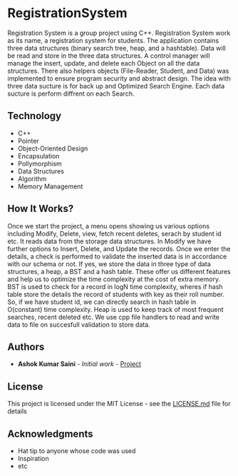 # RegistrationSystem
Registration System is a group project using C++. Registration System work as its name, a registration system for students. The application contains three data structures (binary search tree, heap, and a hashtable). Data will be read and store in the three data structures. A control manager will manage the insert, update, and delete each Object on all the data structures. There also helpers objects (File-Reader, Student, and Data) was implemented to ensure program security and abstract design. The idea with three data sucture is for back up and Optimized Search Engine. Each data sucture is perform diffrent on each Search.


<!-- ![img](https://github.com/sainiAshokKumar/blob/main/images/UML.jpg) -->

## Technology
- C++
- Pointer
- Object-Oriented Design
- Encapsulation
- Pollymorphism
- Data Structures
- Algorithm
- Memory Management

## How It Works? 

Once we start the project, a menu opens showing us various options including Modify, Delete, view, fetch recent deletes, serach by student id etc. It reads data from the storage data structures. In Modify we have further options to Insert, Delete, and Update the records. Once we enter the details, a check is performed to validate the inserted data is in accordance with our schema or not. If yes, we store the data in three type of data structures, a heap, a BST and a hash table. These offer us different features and help us to optimize the time complexity at the cost of extra memory. BST is used to check for a record in logN time complexity, wheres if hash table store the details the record of students with key as their roll number. So, if we have student id, we can directly search in hash table in O(constant) time complexity. Heap is used to keep track of most frequent searches, recent deleted etc. We use cpp file handlers to read and write data to file on succesfull validation to store data. 


## Authors

* **Ashok Kumar Saini** - *Initial work* - [Project](https://github.com/sainiAshokKumar)

## License

This project is licensed under the MIT License - see the [LICENSE.md](LICENSE.md) file for details

## Acknowledgments

* Hat tip to anyone whose code was used
* Inspiration
* etc

